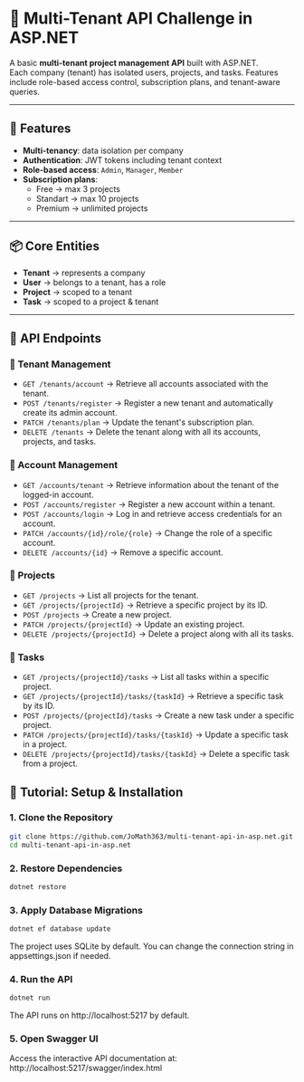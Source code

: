 # 🏢 Multi-Tenant API Challenge in ASP.NET  

A basic **multi-tenant project management API** built with ASP.NET.  
Each company (tenant) has isolated users, projects, and tasks. Features include role-based access control, subscription plans, and tenant-aware queries.  

---

## 🚀 Features
- **Multi-tenancy**: data isolation per company  
- **Authentication**: JWT tokens including tenant context  
- **Role-based access**: `Admin`, `Manager`, `Member`  
- **Subscription plans**:
  - Free → max 3 projects
  - Standart → max 10 projects
  - Premium → unlimited projects

---

## 📦 Core Entities
- **Tenant** → represents a company  
- **User** → belongs to a tenant, has a role  
- **Project** → scoped to a tenant  
- **Task** → scoped to a project & tenant  

---

## 🔗 API Endpoints

### 🔹 Tenant Management
- `GET /tenants/account` → Retrieve all accounts associated with the tenant.  
- `POST /tenants/register` → Register a new tenant and automatically create its admin account.  
- `PATCH /tenants/plan` → Update the tenant's subscription plan.  
- `DELETE /tenants` → Delete the tenant along with all its accounts, projects, and tasks.  

### 🔹 Account Management
- `GET /accounts/tenant` → Retrieve information about the tenant of the logged-in account.  
- `POST /accounts/register` → Register a new account within a tenant.  
- `POST /accounts/login` → Log in and retrieve access credentials for an account.  
- `PATCH /accounts/{id}/role/{role}` → Change the role of a specific account.  
- `DELETE /accounts/{id}` → Remove a specific account.  

### 🔹 Projects
- `GET /projects` → List all projects for the tenant.  
- `GET /projects/{projectId}` → Retrieve a specific project by its ID.  
- `POST /projects` → Create a new project.  
- `PATCH /projects/{projectId}` → Update an existing project.  
- `DELETE /projects/{projectId}` → Delete a project along with all its tasks.  

### 🔹 Tasks
- `GET /projects/{projectId}/tasks` → List all tasks within a specific project.  
- `GET /projects/{projectId}/tasks/{taskId}` → Retrieve a specific task by its ID.  
- `POST /projects/{projectId}/tasks` → Create a new task under a specific project.  
- `PATCH /projects/{projectId}/tasks/{taskId}` → Update a specific task in a project.  
- `DELETE /projects/{projectId}/tasks/{taskId}` → Delete a specific task from a project.  

## 🔧 Tutorial: Setup & Installation

### 1. Clone the Repository

```bash
git clone https://github.com/JoMath363/multi-tenant-api-in-asp.net.git
cd multi-tenant-api-in-asp.net
```

### 2. Restore Dependencies

```bash
dotnet restore
```
### 3. Apply Database Migrations

```bash
dotnet ef database update
```
The project uses SQLite by default. You can change the connection string in appsettings.json if needed.

### 4. Run the API

```bash
dotnet run
```
The API runs on http://localhost:5217 by default.

### 5. Open Swagger UI

Access the interactive API documentation at:
http://localhost:5217/swagger/index.html


